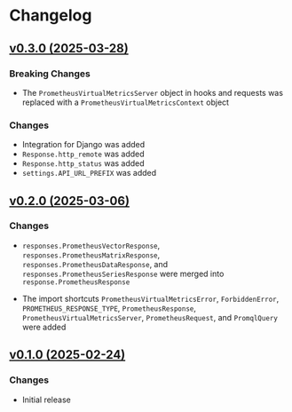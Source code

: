 # Changelog

## [v0.3.0 (2025-03-28)](https://github.com/fscherf/prometheus-virtual-metrics/releases/tag/v0.3.0)

### Breaking Changes

- The `PrometheusVirtualMetricsServer` object in hooks and requests was
  replaced with a `PrometheusVirtualMetricsContext` object

### Changes
- Integration for Django was added
- `Response.http_remote` was added
- `Response.http_status` was added
- `settings.API_URL_PREFIX` was added


## [v0.2.0 (2025-03-06)](https://github.com/fscherf/prometheus-virtual-metrics/releases/tag/v0.2.0)

### Changes

- `responses.PrometheusVectorResponse`,
  `responses.PrometheusMatrixResponse`,
  `responses.PrometheusDataResponse`, and
  `responses.PrometheusSeriesResponse`
  were merged into `response.PrometheusResponse`

- The import shortcuts
  `PrometheusVirtualMetricsError`,
  `ForbiddenError`,
  `PROMETHEUS_RESPONSE_TYPE`,
  `PrometheusResponse`,
  `PrometheusVirtualMetricsServer`,
  `PrometheusRequest`, and
  `PromqlQuery`
  were added


## [v0.1.0 (2025-02-24)](https://github.com/fscherf/prometheus-virtual-metrics/releases/tag/v0.1.0)

### Changes
- Initial release
